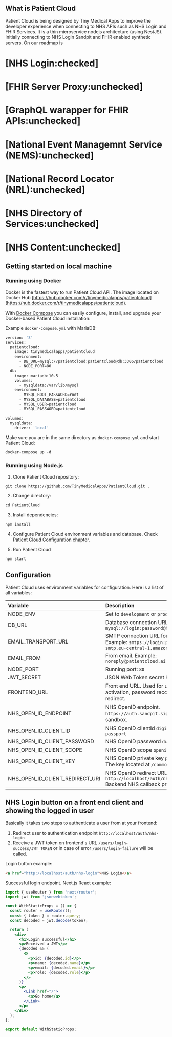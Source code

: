## What is Patient Cloud

Patient Cloud is being designed by Tiny Medical Apps to improve the developer experience when connecting to NHS APIs such as NHS Login and FHIR Services.
It is a thin microservice nodejs architecture (using NestJS). Initially connecting to NHS Login Sandpit and FHIR enabled synthetic servers.
On our roadmap is
# [NHS Login:checked]
# [FHIR Server Proxy:unchecked]
# [GraphQL warapper for FHIR APIs:unchecked]
# [National Event Managemnt Service (NEMS):unchecked]
# [National Record Locator (NRL):unchecked]
# [NHS Directory of Services:unchecked]
# [NHS Content:unchecked]

## Getting started on local machine

### Running using Docker

Docker is the fastest way to run Patient Cloud API. The image located on Docker Hub [https://hub.docker.com/r/tinymedicalapps/patientcloud](https://hub.docker.com/r/tinymedicalapps/patientcloud). 

With [Docker Compose](https://docs.docker.com/compose/install/) you can easily configure, install, and upgrade your Docker-based Patient Cloud installation:

Example `docker-compose.yml` with MariaDB:

```Dockerfile
version: '3'
services:
  patientcloud:
    image: tinymedicalapps/patientcloud
    environment:
      - DB_URL=mysql://patientcloud:patientcloud@db:3306/patientcloud
      - NODE_PORT=80
  db:
    image: mariadb:10.5
    volumes:
      - mysqldata:/var/lib/mysql
    environment:
      - MYSQL_ROOT_PASSWORD=root
      - MYSQL_DATABASE=patientcloud
      - MYSQL_USER=patientcloud
      - MYSQL_PASSWORD=patientcloud

volumes:
  mysqldata:
    driver: 'local'
```

Make sure you are in the same directory as `docker-compose.yml` and start Patient Cloud:

```markdown
docker-compose up -d
```

### Running using Node.js

1. Clone Patient Cloud repository:
```markdown
git clone https://github.com/TinyMedicalApps/PatientCloud.git .
```
2. Change directory:
```markdown
cd PatientCloud
```

3. Install dependencies:
```markdown
npm install
```

4. Configure Patient Cloud environment variables and database. Check [Patient Cloud Configuration](#configuration) chapter.

5. Run Patient Cloud
```markdown
npm start
```

## Configuration

Patient Cloud uses environment variables for configuration. Here is a list of all variables:

| Variable      | Description |
| :---  | :---  |
| NODE_ENV      | Set to `development` or `production`       |
| DB_URL   | Database connection URL. Example: `mysql://login:password@host:3306/dbname` |
| EMAIL_TRANSPORT_URL   | SMTP connection URL for sending mails. Example: `smtps://login:password@email-smtp.eu-central-1.amazonaws.com` |
| EMAIL_FROM   | From email. Example: `noreply@patientcloud.ai` |
| NODE_PORT   | Running port: `80` |
| JWT_SECRET   | JSON Web Token secret key string. |
| FRONTEND_URL   | Front end URL. Used for user registration activation, password recovery and oAuth redirect.  |
| NHS_OPEN_ID_ENDPOINT   | NHS OpenID endpoint. `https://auth.sandpit.signin.nhs.uk` for sandbox. |
| NHS_OPEN_ID_CLIENT_ID   | NHS OpenID clientId `digital-health-passport` |
| NHS_OPEN_ID_CLIENT_PASSWORD   | NHS OpenID password `dummy` |
| NHS_OPEN_ID_CLIENT_SCOPE   | NHS OpenID scope `openid profile` |
| NHS_OPEN_ID_CLIENT_KEY   | NHS OpenID private key `private_key.pem` The key located at `/common/keys` directory |
| NHS_OPEN_ID_CLIENT_REDIRECT_URI   | NHS OpenID redirect URL `http://localhost/auth/nhs-callback` Backend NHS callback process endpoint. |


## NHS Login button on a front end client and showing the logged in user

Basically it takes two steps to authenticate a user from at your frontend:
1. Redirect user to authentication endpoint `http://localhost/auth/nhs-login`
2. Receive a JWT token on frontend's URL `/users/login-success/JWT_TOKEN` or in case of error `/users/login-failure` will be called.

Login button example:

```html
<a href="http://localhost/auth/nhs-login">NHS Login</a>
```

Successful login endpoint. Next.js React example:

```jsx
import { useRouter } from 'next/router';
import jwt from 'jsonwebtoken';

const WithStaticProps = () => {
  const router = useRouter();
  const { token } = router.query;
  const decoded = jwt.decode(token);

  return (
    <div>
      <h1>Login successful</h1>
      <p>Received a JWT</p>
      {decoded && (
        <>
          <p>id: {decoded.id}</p>
          <p>name: {decoded.name}</p>
          <p>email: {decoded.email}</p>
          <p>role: {decoded.role}</p>
        </>
      )}
      <p>
        <Link href="/">
          <a>Go home</a>
        </Link>
      </p>
    </div>
  );
};

export default WithStaticProps;
```
